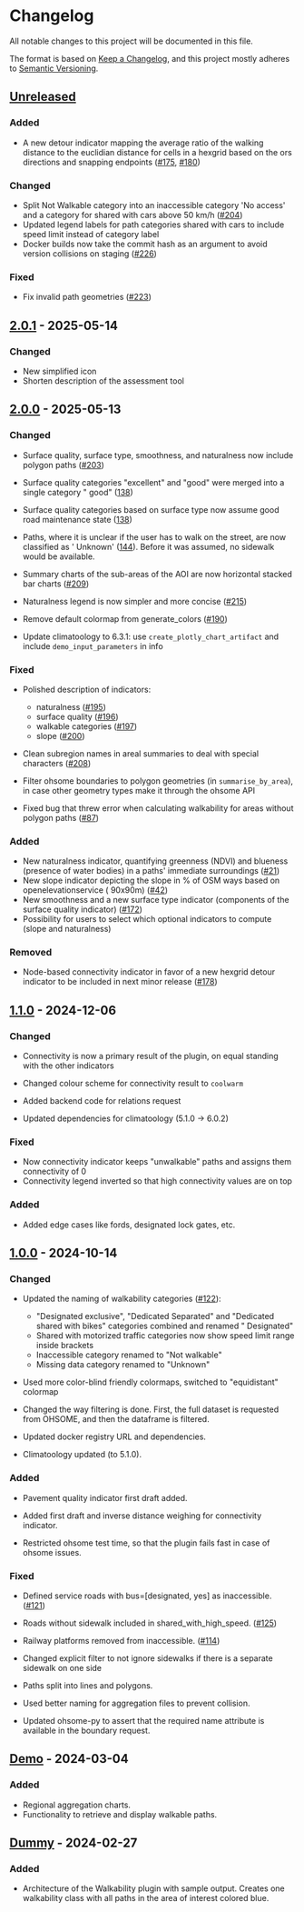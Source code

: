 # Changelog

All notable changes to this project will be documented in this file.

The format is based on [Keep a Changelog](https://keepachangelog.com/en/1.0.0/),
and this project mostly adheres to [Semantic Versioning](https://semver.org/spec/v2.0.0.html).

## [Unreleased](https://gitlab.heigit.org/climate-action/plugins/walkability/-/compare/2.0.1...main)

### Added

- A new detour indicator mapping the average ratio of the walking distance to the euclidian distance for cells in a hexgrid based on the ors directions and snapping endpoints ([#175](https://gitlab.heigit.org/climate-action/plugins/walkability/-/issues/175), [#180](https://gitlab.heigit.org/climate-action/plugins/walkability/-/issues/180))

### Changed

- Split Not Walkable category into an inaccessible category 'No access' and a category for shared with cars above 50 km/h ([#204](https://gitlab.heigit.org/climate-action/plugins/walkability/-/issues/204))
- Updated legend labels for path categories shared with cars to include speed limit instead of category label
- Docker builds now take the commit hash as an argument to avoid version collisions on staging ([#226](https://gitlab.heigit.org/climate-action/plugins/walkability/-/issues/226))

### Fixed
- Fix invalid path geometries ([#223](https://gitlab.heigit.org/climate-action/plugins/walkability/-/issues/223))

## [2.0.1](https://gitlab.heigit.org/climate-action/plugins/walkability/-/releases/2.0.1) - 2025-05-14

### Changed

- New simplified icon
- Shorten description of the assessment tool

## [2.0.0](https://gitlab.heigit.org/climate-action/plugins/walkability/-/releases/2.0.0) - 2025-05-13

### Changed

- Surface quality, surface type, smoothness, and naturalness now include polygon paths ([#203](https://gitlab.heigit.org/climate-action/plugins/walkability/-/issues/203))
- Surface quality categories "excellent" and "good" were merged into a single category "
  good" ([138](https://gitlab.heigit.org/climate-action/plugins/walkability/-/issues/138))
- Surface quality categories based on surface type now assume good road maintenance
  state ([138](https://gitlab.heigit.org/climate-action/plugins/walkability/-/issues/138))
- Paths, where it is unclear if the user has to walk on the street, are now classified as '
  Unknown' ([144](https://gitlab.heigit.org/climate-action/plugins/walkability/-/issues/144)). Before it was assumed, no
  sidewalk would be available.
- Summary charts of the sub-areas of the AOI are now horizontal stacked bar charts ([#209](https://gitlab.heigit.org/climate-action/plugins/walkability/-/issues/209))
- Naturalness legend is now simpler and more concise ([#215](https://gitlab.heigit.org/climate-action/plugins/walkability/-/issues/215))

- Remove default colormap from generate_colors ([#190](https://gitlab.heigit.org/climate-action/plugins/walkability/-/issues/190))
- Update climatoology to 6.3.1: use `create_plotly_chart_artifact` and include `demo_input_parameters` in info

### Fixed

- Polished description of indicators:
  - naturalness ([#195](https://gitlab.heigit.org/climate-action/plugins/walkability/-/issues/195))
  - surface quality ([#196](https://gitlab.heigit.org/climate-action/plugins/walkability/-/issues/196))
  - walkable categories ([#197](https://gitlab.heigit.org/climate-action/plugins/walkability/-/issues/197))
  - slope ([#200](https://gitlab.heigit.org/climate-action/plugins/walkability/-/issues/200))
- Clean subregion names in areal summaries to deal with special characters ([#208](https://gitlab.heigit.org/climate-action/plugins/walkability/-/issues/208))

- Filter ohsome boundaries to polygon geometries (in `summarise_by_area`), in case other geometry types make it through
  the ohsome API
- Fixed bug that threw error when calculating walkability for areas without polygon paths ([#87](https://gitlab.heigit.org/climate-action/plugins/walkability/-/issues/87))

### Added

- New naturalness indicator, quantifying greenness (NDVI) and blueness (presence of water bodies) in a
  paths' immediate surroundings ([#21](https://gitlab.heigit.org/climate-action/plugins/walkability/-/issues/21))
- New slope indicator depicting the slope in % of OSM ways based on openelevationservice (
  90x90m) ([#42](https://gitlab.heigit.org/climate-action/plugins/walkability/-/issues/42))
- New smoothness and a new surface type indicator (components of the surface quality indicator) ([#172](https://gitlab.heigit.org/climate-action/plugins/walkability/-/issues/172))
- Possibility for users to select which optional indicators to compute (slope and naturalness)

### Removed

- Node-based connectivity indicator in favor of a new hexgrid detour indicator to be included in next minor release ([#178](https://gitlab.heigit.org/climate-action/plugins/walkability/-/issues/178))

## [1.1.0](https://gitlab.heigit.org/climate-action/plugins/walkability/-/releases/1.1.0) - 2024-12-06

### Changed

- Connectivity is now a primary result of the plugin, on equal standing with the other indicators
- Changed colour scheme for connectivity result to `coolwarm`

- Added backend code for relations request
- Updated dependencies for climatoology (5.1.0 -> 6.0.2)

### Fixed

- Now connectivity indicator keeps "unwalkable" paths and assigns them connectivity of 0
- Connectivity legend inverted so that high connectivity values are on top

### Added

- Added edge cases like fords, designated lock gates, etc.

## [1.0.0](https://gitlab.heigit.org/climate-action/plugins/walkability/-/releases/1.0.0) - 2024-10-14

### Changed

- Updated the naming of walkability
  categories ([#122](https://gitlab.heigit.org/climate-action/plugins/walkability/-/issues/122)):
    - "Designated exclusive", "Dedicated Separated" and "Dedicated shared with bikes" categories combined and renamed "
      Designated"
    - Shared with motorized traffic categories now show speed limit range inside brackets
    - Inaccessible category renamed to "Not walkable"
    - Missing data category renamed to "Unknown"
- Used more color-blind friendly colormaps, switched to "equidistant" colormap

- Changed the way filtering is done. First, the full dataset is requested from OHSOME, and then the dataframe is
  filtered.
- Updated docker registry URL and dependencies.
- Climatoology updated (to 5.1.0).

### Added

- Pavement quality indicator first draft added.
- Added first draft and inverse distance weighing for connectivity indicator.

- Restricted ohsome test time, so that the plugin fails fast in case of ohsome issues.

### Fixed

- Defined service roads with bus=[designated, yes] as
  inaccessible. ([#121](https://gitlab.heigit.org/climate-action/plugins/walkability/-/issues/121))
- Roads without sidewalk included in
  shared_with_high_speed. ([#125](https://gitlab.heigit.org/climate-action/plugins/walkability/-/issues/125))
- Railway platforms removed from
  inaccessible. ([#114](https://gitlab.heigit.org/climate-action/plugins/walkability/-/issues/114))
- Changed explicit filter to not ignore sidewalks if there is a separate sidewalk on one side

- Paths split into lines and polygons.
- Used better naming for aggregation files to prevent collision.
- Updated ohsome-py to assert that the required name attribute is available in the boundary request.

## [Demo](https://gitlab.heigit.org/climate-action/plugins/walkability/-/releases/demo) - 2024-03-04

### Added

- Regional aggregation charts.
- Functionality to retrieve and display walkable paths.

## [Dummy](https://gitlab.heigit.org/climate-action/plugins/walkability/-/releases) - 2024-02-27

### Added

- Architecture of the Walkability plugin with sample output. Creates one walkability class with all paths in the area of
  interest colored blue.
